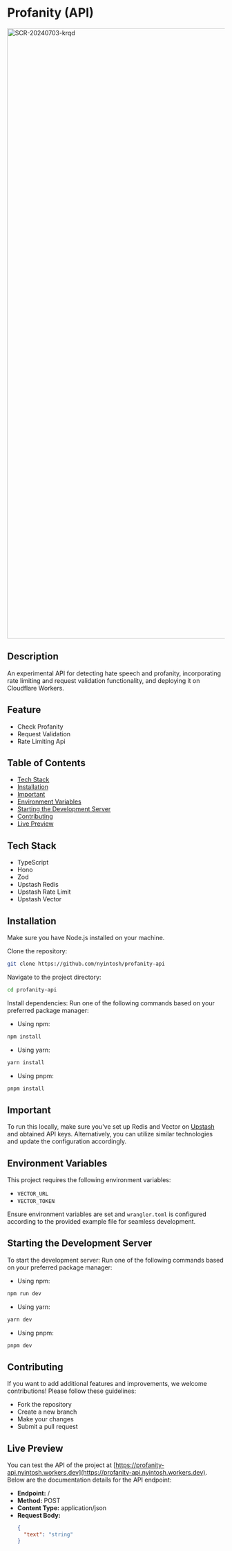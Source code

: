 # Profanity (API)

<img width="1408" alt="SCR-20240703-krqd" src="https://github.com/nyintosh/profanity-api/assets/56629705/ba9d2efc-306f-4032-b25b-40807fd07b84">

## Description

An experimental API for detecting hate speech and profanity, incorporating rate limiting and request validation functionality, and deploying it on Cloudflare Workers.

## Feature

- Check Profanity
- Request Validation
- Rate Limiting Api

## Table of Contents

- [Tech Stack](#tech-stack)
- [Installation](#installation)
- [Important](#important)
- [Environment Variables](#environment-variables)
- [Starting the Development Server](#starting-the-development-server)
- [Contributing](#contributing)
- [Live Preview](#live-preview)

## Tech Stack

- TypeScript
- Hono
- Zod
- Upstash Redis
- Upstash Rate Limit
- Upstash Vector

## Installation

Make sure you have Node.js installed on your machine.

Clone the repository:

```bash
git clone https://github.com/nyintosh/profanity-api
```

Navigate to the project directory:

```bash
cd profanity-api
```

Install dependencies:
Run one of the following commands based on your preferred package manager:

- Using npm:

```bash
npm install
```

- Using yarn:

```bash
yarn install
```

- Using pnpm:

```bash
pnpm install
```

## Important

To run this locally, make sure you've set up Redis and Vector on [Upstash](https://upstash.com) and obtained API keys. Alternatively, you can utilize similar technologies and update the configuration accordingly.

## Environment Variables

This project requires the following environment variables:

- `VECTOR_URL`
- `VECTOR_TOKEN`

Ensure environment variables are set and `wrangler.toml` is configured according to the provided example file for seamless development.

## Starting the Development Server

To start the development server:
Run one of the following commands based on your preferred package manager:

- Using npm:

```bash
npm run dev
```

- Using yarn:

```bash
yarn dev
```

- Using pnpm:

```bash
pnpm dev
```

## Contributing

If you want to add additional features and improvements, we welcome contributions! Please follow these guidelines:

- Fork the repository
- Create a new branch
- Make your changes
- Submit a pull request

## Live Preview

You can test the API of the project at [https://profanity-api.nyintosh.workers.dev](https://profanity-api.nyintosh.workers.dev). Below are the documentation details for the API endpoint:

- **Endpoint:** /
- **Method:** POST
- **Content Type:** application/json
- **Request Body:**
  ```json
  {
  	"text": "string"
  }
  ```
